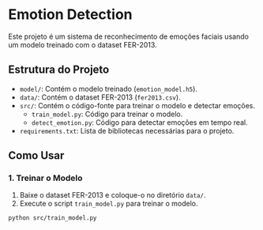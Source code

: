 # Emotion Detection

Este projeto é um sistema de reconhecimento de emoções faciais usando um modelo treinado com o dataset FER-2013.

## Estrutura do Projeto

- `model/`: Contém o modelo treinado (`emotion_model.h5`).
- `data/`: Contém o dataset FER-2013 (`fer2013.csv`).
- `src/`: Contém o código-fonte para treinar o modelo e detectar emoções.
  - `train_model.py`: Código para treinar o modelo.
  - `detect_emotion.py`: Código para detectar emoções em tempo real.
- `requirements.txt`: Lista de bibliotecas necessárias para o projeto.

## Como Usar

### 1. Treinar o Modelo

1. Baixe o dataset FER-2013 e coloque-o no diretório `data/`.
2. Execute o script `train_model.py` para treinar o modelo.

```bash
python src/train_model.py
